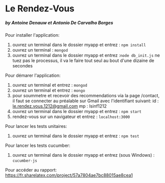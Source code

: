 # Le Rendez-Vous
##### by  Antoine Denauw et  Antonio De Carvalho Borges

Pour installer l'application:
 1. ouvrez un terminal dans le dossier myapp et entrez : `npm install`
 2. ouvrez un terminal : `mongod` 
 3. ouvrez un terminal dans le dossier myapp et entrez :`node db_init.js`
 ne tuez pas le processus, il va le faire tout seul au bout d'une dizaine de secondes

Pour démarer l'application:
 1. ouvrez un terminal et entrez : `mongod`
 2. ouvrez un terminal et entrez : `mongo`
 3. pour soummetre et recevoir des recommendations via la page /contact,
  il faut se connecter au préalable sur Gmail avec l'identifiant suivant:
 	id : le.rendez.vous.1212@gmail.com
 	mp : lsinf1212
 4. ouvrez un terminal dans le dossier myapp et entrez : `npm start`
 5. rendez-vous sur un navigateur et entrez : `localhost:3000`


Pour lancer les tests unitaires:
 1. ouvrez un terminal dans le dossier myapp et entrez : `npm test`

Pour lancer les tests cucumber:
 1. ouvrez un terminal dans le dossier myapp et entrez (sous Windows) : `cucumber-js`

Pour accéder au rapport:
 https://fr.sharelatex.com/project/57a7804ae7bc88015ae8cea1
